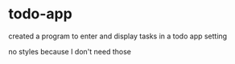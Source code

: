 # todo-app
created a program to enter and display tasks in a todo app setting

no styles because I don't need those
